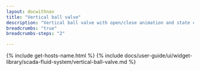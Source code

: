 ```yaml
---
layout: docwithnav
title: "Vertical ball valve"
description: "Vertical ball valve with open/close animation and state colors."
breadcrumbs: "true"
breadcrumbs-steps: "2"

---
```

{% include get-hosts-name.html %}
{% include docs/user-guide/ui/widget-library/scada-fluid-system/vertical-ball-valve.md %}
